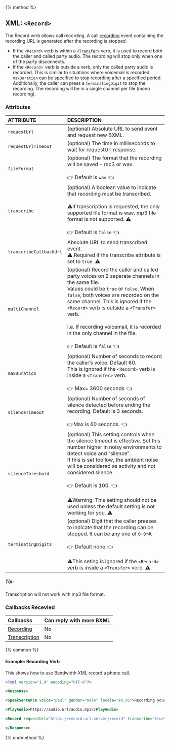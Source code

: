 {% method %}
## XML: `<Record>`

The Record verb allows call recording. A call [recording](../callBacks/recording.md) event containing the recording URL is generated after the recording is stopped.

* If the `<Record>` verb is within a [`<Transfer>`](./transfer.md) verb, it is used to record both the caller and called party audio. The recording will stop only when one of the party disconnects.
* If the `<Record> `verb is outside a <Transfer> verb, only the called party audio is recorded. This is similar to situations where voicemail is recorded. `maxDuration` can be specified to stop recording after a specified period. Additionally, the caller can press a `terminatingDigit` to stop the recording. The recording will be in a single channel per file (mono recording).

### Attributes
| ATTRIBUTE               | DESCRIPTION                                                                                                                                                                                                                                                                                                                                                                                             |
|:------------------------|:--------------------------------------------------------------------------------------------------------------------------------------------------------------------------------------------------------------------------------------------------------------------------------------------------------------------------------------------------------------------------------------------------------|
| `requestUrl`            | (optional) Absolute URL to send event and request new BXML.                                                                                                                                                                                                                                                                                                                                             |
| `requestUrlTimeout`     | (optional) The time in milliseconds to wait for requestUrl response.                                                                                                                                                                                                                                                                                                                                    |
| `fileFormat`            | (optional) The format that the recording will be saved - mp3 or wav. <br> <br> 👉 Default is `wav` 👈                                                                                                                                                                                                                                                                                                     |
| `transcribe`            | (optional) A boolean value to indicate that recording must be transcribed. <br> <br> ⚠️If transcription is requested, the only supported file format is wav. mp3 file format is not supported. ⚠️ <br><br> 👉 Default is `false` 👈                                                                                                                                                                                      |
| `transcribeCallbackUrl` | Absolute URL to send transcribed event.<br> ⚠️  Required if the transcribe attribute is set to `true`. ⚠️                                                                                                                                                                                                                                                                                                |
| `multiChannel`          | (optional) Record the caller and called party voices on 2 separate channels in the same file. <br> Values could be `true` or `false`. When `false`, both voices are recorded on the same channel. This is ignored if the `<Record>` verb is outside a `<Transfer>` verb. <br><br> I.e. If recording voicemail, it is recorded in the only channel in the file. <br><br> 👉 Default is `false` 👈          |
| `maxDuration`           | (optional) Number of seconds to record the caller’s voice. Default 60. <br> This is ignored if the `<Record>` verb is inside a `<Transfer>` verb. <br> <br> 👉 Max= 3600 seconds 👈                                                                                                                                                                                                                       |
| `silenceTimeout`        | (optional) Number of seconds of silence detected before ending the recording. Default is 3 seconds. <br> <br> 👉Max is 60 seconds. 👈                                                                                                                                                                                                                                                                     |
| `silenceThreshold`      | (optional) This setting controls when the silence timeout is effective. Set this number higher in noisy environments to detect voice and “silence”. <br> If this is set too low, the ambient noise will be considered as activity and not considered silence. <br><br> 👉 Default is 100. 👈  <br> <br> ⚠️Warning: This setting should not be used unless the default setting is not working for you.  ⚠️ |
| `terminatingDigits`     | (optional) Digit that the caller presses to indicate that the recording can be stopped. It can be any one of `0-9*#`. <br> <br> 👉 Default none.👈 <br> <br> ⚠️This seting is ignored if the `<Record>` verb is inside a `<Transfer>` verb. ⚠️                                                                                                                                                            |

##### Tip:

<aside class="alert general small">
<p>
Transcription will not work with mp3 file format.
</p>
</aside>

### Callbacks Recevied

| Callbacks                                      | Can reply with more BXML |
|:-----------------------------------------------|:-------------------------|
| [Recording](../callBacks/recording.md)         | No                       |
| [Transcription](../callBacks/transcription.md) | No                       |

{% common %}
#### Example: Recording Verb
This shows how to use Bandwidth XML record a phone call.

```XML
<?xml version="1.0" encoding="UTF-8"?>

<Response>

<SpeakSentence voice="paul" gender="male" locale="en_US">Recording your call</SpeakSentence>

<PlayAudio>https://audio.url/audio.mp3</PlayAudio>

<Record requestUrl="https://record.url.server/record" transcribe="true" transcribeCallbackUrl="https://transcribe.url/result"/ >

</Response>
```

{% endmethod %}
